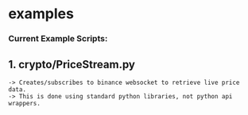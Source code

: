 # examples
### Current Example Scripts:

## 1. crypto/PriceStream.py    
    -> Creates/subscribes to binance websocket to retrieve live price data. 
    -> This is done using standard python libraries, not python api wrappers.
